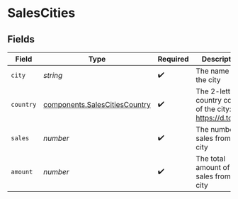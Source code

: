 # SalesCities


## Fields

| Field                                                                          | Type                                                                           | Required                                                                       | Description                                                                    |
| ------------------------------------------------------------------------------ | ------------------------------------------------------------------------------ | ------------------------------------------------------------------------------ | ------------------------------------------------------------------------------ |
| `city`                                                                         | *string*                                                                       | :heavy_check_mark:                                                             | The name of the city                                                           |
| `country`                                                                      | [components.SalesCitiesCountry](../../models/components/salescitiescountry.md) | :heavy_check_mark:                                                             | The 2-letter country code of the city: https://d.to/geo                        |
| `sales`                                                                        | *number*                                                                       | :heavy_check_mark:                                                             | The number of sales from this city                                             |
| `amount`                                                                       | *number*                                                                       | :heavy_check_mark:                                                             | The total amount of sales from this city                                       |